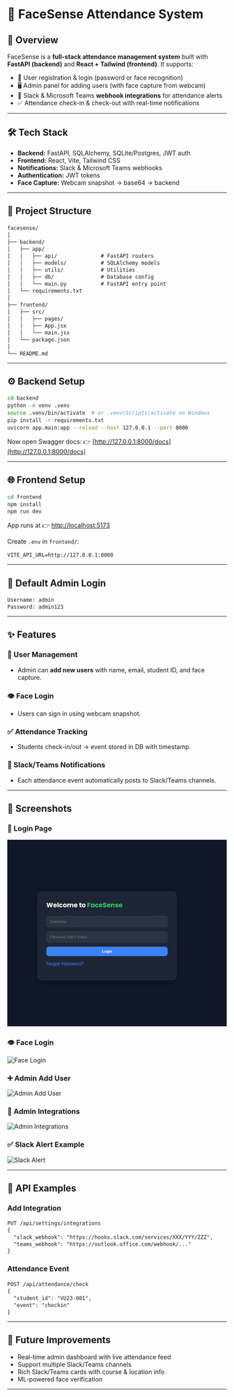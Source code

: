 # 📘 FaceSense Attendance System

## 🚀 Overview

FaceSense is a **full-stack attendance management system** built with **FastAPI (backend)** and **React + Tailwind (frontend)**.
It supports:

* 👤 User registration & login (password or face recognition)
* 🖥 Admin panel for adding users (with face capture from webcam)
* 📢 Slack & Microsoft Teams **webhook integrations** for attendance alerts
* ✅ Attendance check-in & check-out with real-time notifications

---

## 🛠 Tech Stack

* **Backend:** FastAPI, SQLAlchemy, SQLite/Postgres, JWT auth
* **Frontend:** React, Vite, Tailwind CSS
* **Notifications:** Slack & Microsoft Teams webhooks
* **Authentication:** JWT tokens
* **Face Capture:** Webcam snapshot → base64 → backend

---

## 📂 Project Structure

```
facesense/
│
├── backend/
│   ├── app/
│   │   ├── api/              # FastAPI routers
│   │   ├── models/           # SQLAlchemy models
│   │   ├── utils/            # Utilities
│   │   ├── db/               # Database config
│   │   └── main.py           # FastAPI entry point
│   └── requirements.txt
│
├── frontend/
│   ├── src/
│   │   ├── pages/
│   │   ├── App.jsx
│   │   └── main.jsx
│   └── package.json
│
└── README.md
```

---

## ⚙️ Backend Setup

```bash
cd backend
python -m venv .venv
source .venv/bin/activate  # or .venv\Scripts\activate on Windows
pip install -r requirements.txt
uvicorn app.main:app --reload --host 127.0.0.1 --port 8000
```

Now open Swagger docs:
👉 [http://127.0.0.1:8000/docs](http://127.0.0.1:8000/docs)

---

## 🌐 Frontend Setup

```bash
cd frontend
npm install
npm run dev
```

App runs at 👉 [http://localhost:5173](http://localhost:5173)

Create `.env` in `frontend/`:

```
VITE_API_URL=http://127.0.0.1:8000
```

---

## 🔑 Default Admin Login

```
Username: admin
Password: admin123
```

---

## ✨ Features

### 👤 User Management

* Admin can **add new users** with name, email, student ID, and face capture.

### 👁️ Face Login

* Users can sign in using webcam snapshot.

### ✅ Attendance Tracking

* Students check-in/out → event stored in DB with timestamp.

### 📢 Slack/Teams Notifications

* Each attendance event automatically posts to Slack/Teams channels.

---

## 📸 Screenshots

### 🔐 Login Page

![Login Page](./screenshots/login.png)

### 👁️ Face Login

![Face Login](./screenshots/face-login.png)

### ➕ Admin Add User

![Admin Add User](./screenshots/admin-add-user.png)

### 🔔 Admin Integrations

![Admin Integrations](./screenshots/admin-integrations.png)

### ✅ Slack Alert Example

![Slack Alert](./screenshots/slack-alert.png)

---

## 🔧 API Examples

### Add Integration

```
PUT /api/settings/integrations
{
  "slack_webhook": "https://hooks.slack.com/services/XXX/YYY/ZZZ",
  "teams_webhook": "https://outlook.office.com/webhook/..."
}
```

### Attendance Event

```
POST /api/attendance/check
{
  "student_id": "VU23-001",
  "event": "checkin"
}
```

---

## 🚀 Future Improvements

* Real-time admin dashboard with live attendance feed
* Support multiple Slack/Teams channels
* Rich Slack/Teams cards with course & location info
* ML-powered face verification

---





